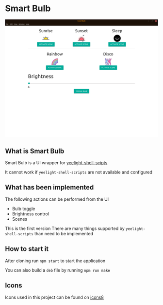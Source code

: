 # Smart Bulb

![](assets/smartbulb.png)

## What is Smart Bulb

Smart Bulb is a UI wrapper for [yeelight-shell-scipts](https://github.com/hphde/yeelight-shell-scripts)

It cannot work if `yeelight-shell-scripts` are not available and configured

## What has been implemented
The following actions can be performed from the UI
* Bulb toggle
* Brightness control
* Scenes

This is the first version
There are many things supported by `yeelight-shell-scripts` than need to be implemented

## How to start it

After cloning run `npm start` to start the application

You can also build a `deb` file by running `npm run make`

## Icons

Icons used in this project can be found on [icons8](https://icons8.com/)
